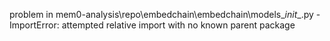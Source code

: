 problem in mem0-analysis\repo\embedchain\embedchain\models\__init__.py - ImportError: attempted relative import with no known parent package
